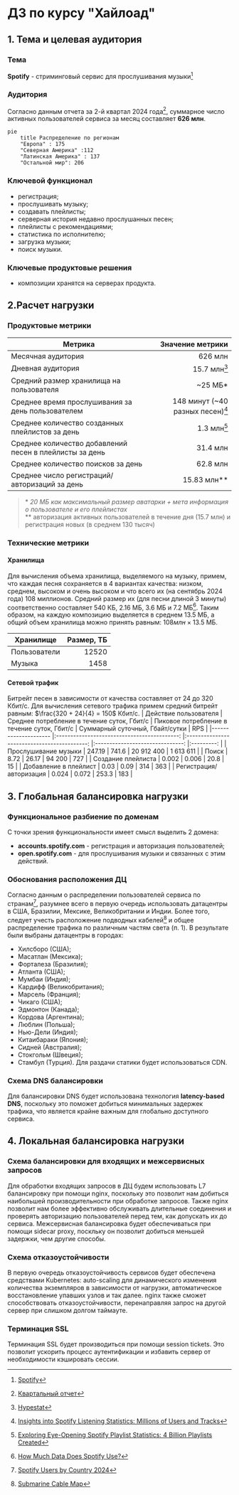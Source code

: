 # ДЗ по курсу "Хайлоад"
## 1. Тема и целевая аудитория
### Тема
**Spotify** - стриминговый сервис для прослушивания музыки[^1]  
### Аудитория 
Согласно данным отчета за 2-й квартал 2024 года[^2], суммарное число активных пользователей сервиса за месяц составляет **626 млн**.
```mermaid
pie
    title Распределение по регионам
    "Европа" : 175
    "Северная Америка" :112
    "Латинская Америка" : 137
    "Остальной мир": 206 
```
### Ключевой функционал
* регистрация;
* прослушивать музыку;
* создавать плейлисты;
* серверная история недавно прослушанных песен;
* плейлисты с рекомендациями;
* статистика по исполнителю;
* загрузка музыки;
* поиск музыки.
### Ключевые продуктовые решения
* композиции хранятся на серверах продукта.
## 2.Расчет нагрузки
### Продуктовые метрики
| Метрика                                          	        |                 Значение метрики 	|
|----------------------------------------------------------	|---------------------------------:	|
| Месячная аудитория                               	        |                          626 млн 	|
| Дневная аудитория                                	        |                     15.7 млн[^3] 	|
| Средний размер хранилища на пользователя         	        |                          ~25 МБ* 	|
| Среднее время прослушивания за день пользователем         | 148 минут (~40 разных песен)[^4] 	|
| Среднее количество созданных плейлистов за день	        |                      1.3 млн[^5] 	|
| Среднее количество добавлений песен в плейлисты за день	|                         31.4 млн  |
| Среднее количество поисков за день                        |                         62.8 млн 	|
| Среднее число регистраций/авторизаций за день             |                      15.83 млн** 	|

> \* *20 МБ как максимальный размер аватарки + мета информация о пользователе и его плейлистах*  
> \*\* авторизация активных пользователей в течение дня (15.7 млн) и регистрация новых (в среднем 130 тысяч)
### Технические метрики
#### Хранилища
Для вычисления объема хранилища, выделяемого на музыку, примем, что каждая песня сохраняется в 4 вариантах качества: низком, среднем, высоком и очень высоком и что всего их (на сентябрь 2024 года) 108 миллионов. Средний размер их (для песни длиной 3 минуты) соответственно составляет 540 КБ, 2.16 МБ, 3.6 МБ и 7.2 МБ[^6]. Таким образом, на каждую композицию выделяется в среднем 13.5 МБ, а общий объем хранилища можно принять равным: $108 млн \times 13.5$ МБ.

| Хранилище    	| Размер, ТБ 	|
|--------------	|-----------:	|
| Пользователи 	|      12520 	|
| Музыка       	|       1458 	|

#### Сетевой трафик
Битрейт песен в зависимости от качества составляет от 24 до 320 Кбит/c. Для вычисления сетевого трафика примем средний битрейт равным: $\frac{320 + 24}{4} = 150$ Кбит/с. 
| Действие пользователя 	| Среднее потребление в течение суток, Гбит/с 	| Пиковое потребление в течение суток, Гбит/с 	| Суммарный суточный, Гбайт/сутки 	|    RPS    	|
|---------------------    	|:-------------------------------------------:	|:-------------------------------------------:	|:-------------------------------:	|:---------:	|
| Прослушивание музыки  	|                    247.19                   	|                    741.6                    	|            20&nbsp;912&nbsp;400   | 1&nbsp;613&nbsp;611 	|
| Поиск                 	|                     8.72                    	|                    26.17                    	|              94&nbsp;200          |    727    	|
| Создание плейлиста    	|                    0.002                    	|                    0.006                    	|               20.8              	|     15    	|
| Добавление в плейлист 	|                     0.03                    	|                     0.09                    	|               314               	|    363    	|
| Регистрация/авторизация  	|                    0.024                   	|                    0.072                   	|               253.3              	|    183    	|

## 3. Глобальная балансировка нагрузки
### Функциональное разбиение по доменам
С точки зрения функциональности имеет смысл выделить 2 домена:
* **accounts.spotify.com** - регистрация и авторизация пользователей;
* **open.spotify.com** - для прослушивания музыки и связанных с этим действий.
### Обоснования расположения ДЦ
Согласно данным о распределении пользователей сервиса по странам[^7], разумнее всего в первую очередь использовать датацентры в США, Бразилии, Мексике, Великобритании и Индии. Более того, следует учесть расположение подводных кабелей[^8] и общее распределение трафика по различным частям света (п. 1). В результате были выбраны датацентры в городах:
* Хилсборо (США);
* Масатлан (Мексика);
* Форталеза (Бразилия);
* Атланта (США);
* Мумбаи (Индия);
* Кардифф (Великобритания);
* Марсель (Франция);
* Чикаго (США);
* Эдмонтон (Канада);
* Кордова (Аргентина);
* Люблин (Польша);
* Нью-Дели (Индия);
* Китаибараки (Япония);
* Сидней (Австралия);
* Стокгольм (Швеция);
* Стамбул (Турция).
Для раздачи статики будет использоваться CDN.
### Схема DNS балансировки
Для балансировки DNS будет использована технология **latency-based DNS**, поскольку это поможет добиться минимальных задержек трафика, что является крайне важным для глобально доступного сервиса.
## 4. Локальная балансировка нагрузки
### Схема балансировки для входящих и межсервисных запросов
Для обработки входящих запросов в ДЦ будем использовать L7 балансировку при помощи nginx, поскольку это позволит нам добиться наибольшей производительности при обработке запросов. Также nginx позволит нам более эффективно обслуживать длительные соединения и проверять авторизацию пользователей перед тем, как допускать их до сервиса.
Межсервисная балансировка будет обеспечиваться при помощи sidecar proxy, поскльку он позволит добиться меньшей задержки, чем другие способы.
### Схема отказоустойчивости
В первую очередь отказоустойчивость сервисов будет обеспечена средствами Kubernetes: auto-scaling для динамического изменения количества экземпляров в зависимости от нагрузки, автоматическое восстановление упавших узлов и так далее. nginx также сможет способствовать отказоустойчивости, перенаправляя запрос на другой сервер при слишком долгом таймауте. 
### Терминация SSL
Терминация SSL будет производиться при помощи session tickets. Это позволит ускорить процесс аутентификации и избавить сервер от необходимости кэшировать сессии.

[^1]: [Spotify](https://open.spotify.com/)
[^2]: [Квартальный отчет](https://investors.spotify.com/financials/default.aspx#quarterly-results)
[^3]: [Hypestat](https://hypestat.com/info/spotify.com)
[^4]: [Insights into Spotify Listening Statistics: Millions of Users and Tracks](https://wifitalents.com/statistic/spotify-listening/)
[^5]: [Exploring Eye-Opening Spotify Playlist Statistics: 4 Billion Playlists Created](https://gitnux.org/spotify-playlist-statistics/)
[^6]: [How Much Data Does Spotify Use?](https://www.whistleout.com.au/MobilePhones/Guides/How-Much-Data-Does-Spotify-Use)
[^7]: [Spotify Users by Country 2024](https://worldpopulationreview.com/country-rankings/spotify-users-by-country)
[^8]: [Submarine Cable Map](https://www.submarinecablemap.com/)
